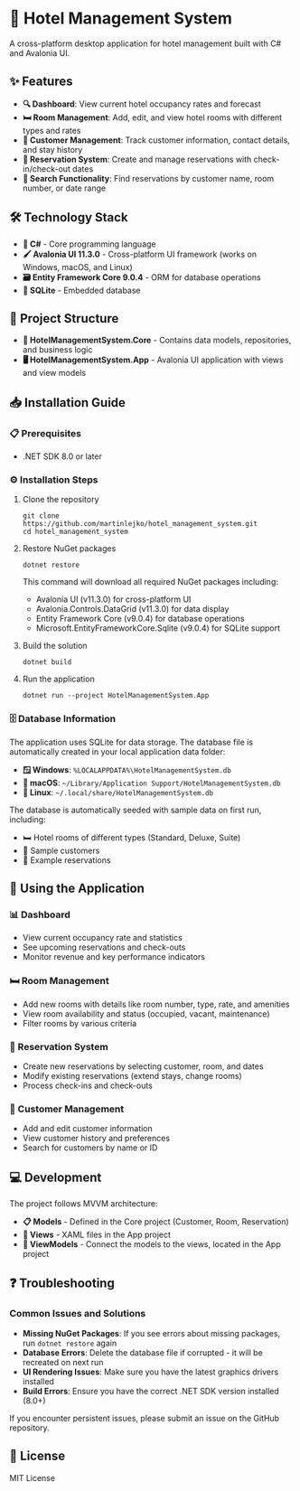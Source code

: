 # 🏨 Hotel Management System

A cross-platform desktop application for hotel management built with C# and Avalonia UI.

## ✨ Features

- **🔍 Dashboard**: View current hotel occupancy rates and forecast
- **🛏️ Room Management**: Add, edit, and view hotel rooms with different types and rates
- **👥 Customer Management**: Track customer information, contact details, and stay history
- **📅 Reservation System**: Create and manage reservations with check-in/check-out dates
- **🔎 Search Functionality**: Find reservations by customer name, room number, or date range

## 🛠️ Technology Stack

- **🔷 C#** - Core programming language
- **🖌️ Avalonia UI 11.3.0** - Cross-platform UI framework (works on Windows, macOS, and Linux)
- **🗃️ Entity Framework Core 9.0.4** - ORM for database operations
- **💾 SQLite** - Embedded database

## 📁 Project Structure

- **🧩 HotelManagementSystem.Core** - Contains data models, repositories, and business logic
- **🖥️ HotelManagementSystem.App** - Avalonia UI application with views and view models

## 📥 Installation Guide

### 📋 Prerequisites

- .NET SDK 8.0 or later

### ⚙️ Installation Steps

1. Clone the repository
   ```
   git clone https://github.com/martinlejko/hotel_management_system.git
   cd hotel_management_system
   ```

2. Restore NuGet packages
   ```
   dotnet restore
   ```
   
   This command will download all required NuGet packages including:
   - Avalonia UI (v11.3.0) for cross-platform UI
   - Avalonia.Controls.DataGrid (v11.3.0) for data display
   - Entity Framework Core (v9.0.4) for database operations
   - Microsoft.EntityFrameworkCore.Sqlite (v9.0.4) for SQLite support

3. Build the solution
   ```
   dotnet build
   ```

5. Run the application
   ```
   dotnet run --project HotelManagementSystem.App
   ```
### 🗄️ Database Information

The application uses SQLite for data storage. The database file is automatically created in your local application data folder:

- **🪟 Windows**: `%LOCALAPPDATA%\HotelManagementSystem.db`
- **🍎 macOS**: `~/Library/Application Support/HotelManagementSystem.db`
- **🐧 Linux**: `~/.local/share/HotelManagementSystem.db`

The database is automatically seeded with sample data on first run, including:
- 🛏️ Hotel rooms of different types (Standard, Deluxe, Suite)
- 👤 Sample customers
- 📝 Example reservations

## 📱 Using the Application

### 📊 Dashboard
- View current occupancy rate and statistics
- See upcoming reservations and check-outs
- Monitor revenue and key performance indicators

### 🛏️ Room Management
- Add new rooms with details like room number, type, rate, and amenities
- View room availability and status (occupied, vacant, maintenance)
- Filter rooms by various criteria

### 📅 Reservation System
- Create new reservations by selecting customer, room, and dates
- Modify existing reservations (extend stays, change rooms)
- Process check-ins and check-outs

### 👥 Customer Management
- Add and edit customer information
- View customer history and preferences
- Search for customers by name or ID

## 💻 Development

The project follows MVVM architecture:
- **📋 Models** - Defined in the Core project (Customer, Room, Reservation)
- **🎨 Views** - XAML files in the App project
- **🔄 ViewModels** - Connect the models to the views, located in the App project

## ❓ Troubleshooting

### Common Issues and Solutions
- **Missing NuGet Packages**: If you see errors about missing packages, run `dotnet restore` again
- **Database Errors**: Delete the database file if corrupted - it will be recreated on next run
- **UI Rendering Issues**: Make sure you have the latest graphics drivers installed
- **Build Errors**: Ensure you have the correct .NET SDK version installed (8.0+)

If you encounter persistent issues, please submit an issue on the GitHub repository.

## 📄 License

MIT License